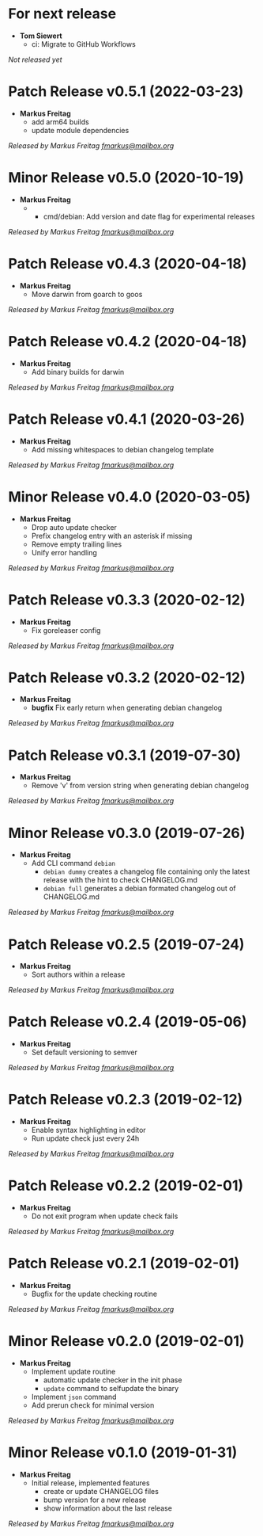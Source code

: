 # For next release
  * **Tom Siewert**
    * ci: Migrate to GitHub Workflows

*Not released yet*

# Patch Release v0.5.1 (2022-03-23)
  * **Markus Freitag**
    * add arm64 builds
    * update module dependencies

*Released by Markus Freitag <fmarkus@mailbox.org>*

# Minor Release v0.5.0 (2020-10-19)
  * **Markus Freitag**
    * - cmd/debian: Add version and date flag for experimental releases

*Released by Markus Freitag <fmarkus@mailbox.org>*

# Patch Release v0.4.3 (2020-04-18)
  * **Markus Freitag**
    * Move darwin from goarch to goos

*Released by Markus Freitag <fmarkus@mailbox.org>*

# Patch Release v0.4.2 (2020-04-18)
  * **Markus Freitag**
    * Add binary builds for darwin

*Released by Markus Freitag <fmarkus@mailbox.org>*

# Patch Release v0.4.1 (2020-03-26)
  * **Markus Freitag**
    * Add missing whitespaces to debian changelog template

*Released by Markus Freitag <fmarkus@mailbox.org>*

# Minor Release v0.4.0 (2020-03-05)
  * **Markus Freitag**
    * Drop auto update checker
    * Prefix changelog entry with an asterisk if missing
    * Remove empty trailing lines
    * Unify error handling

*Released by Markus Freitag <fmarkus@mailbox.org>*

# Patch Release v0.3.3 (2020-02-12)
  * **Markus Freitag**
    * Fix goreleaser config

*Released by Markus Freitag <fmarkus@mailbox.org>*

# Patch Release v0.3.2 (2020-02-12)
  * **Markus Freitag**
    * **bugfix** Fix early return when generating debian changelog

*Released by Markus Freitag <fmarkus@mailbox.org>*

# Patch Release v0.3.1 (2019-07-30)
  * **Markus Freitag**
    * Remove 'v' from version string when generating debian changelog

*Released by Markus Freitag <fmarkus@mailbox.org>*

# Minor Release v0.3.0 (2019-07-26)
  * **Markus Freitag**
    * Add CLI command `debian`
      * `debian dummy` creates a changelog file containing only the latest
        release with the hint to check CHANGELOG.md
      * `debian full` generates a debian formated changelog out of CHANGELOG.md

*Released by Markus Freitag <fmarkus@mailbox.org>*

# Patch Release v0.2.5 (2019-07-24)
  * **Markus Freitag**
    * Sort authors within a release

*Released by Markus Freitag <fmarkus@mailbox.org>*

# Patch Release v0.2.4 (2019-05-06)
  * **Markus Freitag**
    * Set default versioning to semver

*Released by Markus Freitag <fmarkus@mailbox.org>*

# Patch Release v0.2.3 (2019-02-12)
  * **Markus Freitag**
    * Enable syntax highlighting in editor
    * Run update check just every 24h

*Released by Markus Freitag <fmarkus@mailbox.org>*

# Patch Release v0.2.2 (2019-02-01)
  * **Markus Freitag**
    * Do not exit program when update check fails

*Released by Markus Freitag <fmarkus@mailbox.org>*

# Patch Release v0.2.1 (2019-02-01)
  * **Markus Freitag**
    * Bugfix for the update checking routine

*Released by Markus Freitag <fmarkus@mailbox.org>*

# Minor Release v0.2.0 (2019-02-01)
  * **Markus Freitag**
    * Implement update routine
      * automatic update checker in the init phase
      * `update` command to selfupdate the binary
    * Implement `json` command
    * Add prerun check for minimal version

*Released by Markus Freitag <fmarkus@mailbox.org>*

# Minor Release v0.1.0 (2019-01-31)
  * **Markus Freitag**
    * Initial release, implemented features
      * create or update CHANGELOG files
      * bump version for a new release
      * show information about the last release

*Released by Markus Freitag <fmarkus@mailbox.org>*
